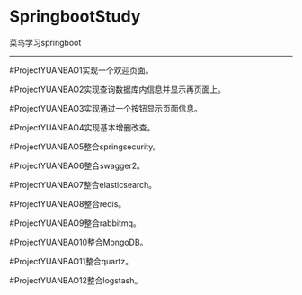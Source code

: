 # SpringbootStudy
菜鸟学习springboot
***
#ProjectYUANBAO1实现一个欢迎页面。  

#ProjectYUANBAO2实现查询数据库内信息并显示再页面上。  

#ProjectYUANBAO3实现通过一个按钮显示页面信息。  

#ProjectYUANBAO4实现基本增删改查。  

#ProjectYUANBAO5整合springsecurity。  

#ProjectYUANBAO6整合swagger2。  

#ProjectYUANBAO7整合elasticsearch。  

#ProjectYUANBAO8整合redis。  

#ProjectYUANBAO9整合rabbitmq。  

#ProjectYUANBAO10整合MongoDB。  

#ProjectYUANBAO11整合quartz。  


#ProjectYUANBAO12整合logstash。
